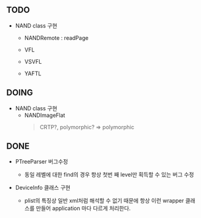 ## TODO
  * NAND class 구현
    - NANDRemote
      : readPage

    - VFL
    
    - VSVFL

    - YAFTL

## DOING
  * NAND class 구현
    - NANDImageFlat
      > CRTP?, polymorphic? => polymorphic

## DONE
  * PTreeParser 버그수정
    - 동일 레벨에 대한 find의 경우 항상 첫번 째 level만 획득할 수 있는 버그 수정
  
  * DeviceInfo 클래스 구현
    - plist의 특징상 일반 xml처럼 해석할 수 없기 때문에 항상 이런 wrapper 클래스를 만들어
      application 마다 다르게 처리한다.

